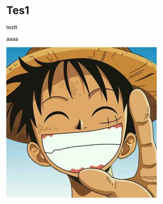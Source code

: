 # Tes1

testt

aaaa


![lufei.jpg](https://raw.githubusercontent.com/Jordanzheng/blog_img/main/PicGo/lufei.webp)

